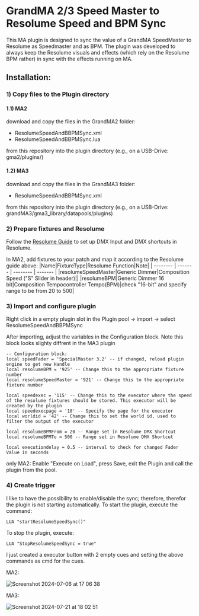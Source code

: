 # GrandMA 2/3 Speed Master to Resolume Speed and BPM Sync
This MA plugin is designed to sync the value of a GrandMA SpeedMaster to Resolume as Speedmaster and as BPM.
The plugin was developed to always keep the Resolume visuals and effects (which rely on the Resolume BPM rather) in sync with the effects running on MA.


## Installation:
### 1) Copy files to the Plugin directory
#### 1.1) MA2
download and copy the files in the GrandMA2 folder:
- ResolumeSpeedAndBBPMSync.xml
- ResolumeSpeedAndBBPMSync.lua

from this repository into the plugin directory (e.g., on a USB-Drive: gma2/plugins/)

#### 1.2) MA3
download and copy the files in the GrandMA3 folder:
- ResolumeSpeedAndBBPMSync.xml

from this repository into the plugin directory (e.g., on a USB-Drive: grandMA3/gma3_library/datapools/plugins)

### 2) Prepare fixtures and Resolume
Follow the [Resolume Guide](https://resolume.com/support/en/dmx-shortcuts) to set up DMX Input and DMX shortcuts in Resolume.

In MA2, add fixtures to your patch and map it according to the Resolume guide above:
|Name|FixtureType|Resolume Function|Note|
| -------- | ------- | -------- | ------- |
|resolumeSpeedMaster|Generic Dimmer|Composition Speed ("S" Slider in header)||
|resolumeBPM|Generic Dimmer 16 bit|Composition Tempocontroller Tempo(BPM)|check "16-bit" and specify range to be from 20 to 500|

### 3) Import and configure plugin
Right click in a empty plugin slot in the Plugin pool -> import -> select ResolumeSpeedAndBBPMSync

After importing, adjust the variables in the Configuration block. Note this block looks slighty diffrent in the MA3 plugin
```
-- Configuration block:
local speedFader = 'SpecialMaster 3.2' -- if changed, reload plugin engine to get new Handle
local resolumeBPM = '925' -- Change this to the appropriate fixture number
local resolumeSpeedMaster = '921' -- Change this to the appropriate fixture number

local speedexec = '115' -- Change this to the executor where the speed of the resolume fixtures should be stored. This executor will be created by the plugin
local speedexecpage = '18' -- Specify the page for the executor
local worldid = '42' -- Change this to set the world id, used to filter the output of the executor

local resolumeBPMFrom = 20 -- Range set in Resolume DMX Shortcut
local resolumeBPMTo = 500 -- Range set in Resolume DMX Shortcut

local executiondelay = 0.5 -- interval to check for changed Fader Value in seconds
```

only MA2: Enable "Execute on Load", press Save, exit the Plugin and call the plugin from the pool.

### 4) Create trigger
I like to have the possibility to enable/disable the sync; therefore, therefor the plugin is not starting automatically.
To start the plugin, execute the command:
```
LUA "startResolumeSpeedSync()"
```
To stop the plugin, execute:
```
LUA "StopResolumeSpeedSync = true"
```

I just created a executor button with 2 empty cues and setting the above commands as cmd for the cues.

MA2:

![Screenshot 2024-07-06 at 17 06 38](https://github.com/Skoetting/MAResolumeSpeedBPMSync/assets/36789353/dabe2bf1-7002-47f9-97e9-b9d9c028c4b3)

MA3:

![Screenshot 2024-07-21 at 18 02 51](https://github.com/user-attachments/assets/cf754066-56a4-4879-bf25-caa433782e70)




